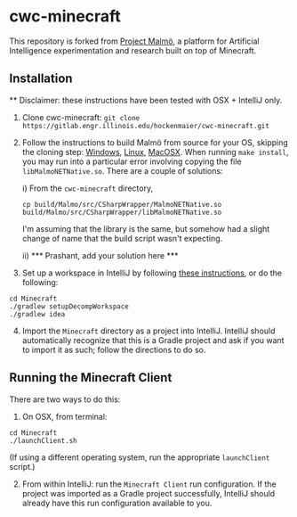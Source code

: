 # cwc-minecraft #

This repository is forked from [Project Malmö](https://github.com/Microsoft/malmo), a platform for Artificial Intelligence experimentation and research
built on top of Minecraft.



## Installation ##

** Disclaimer: these instructions have been tested with OSX + IntelliJ only.

1) Clone cwc-minecraft: ``` git clone https://gitlab.engr.illinois.edu/hockenmaier/cwc-minecraft.git ```

2) Follow the instructions to build Malmö from source for your OS, skipping the cloning step: [Windows](doc/build_windows.md), [Linux](doc/build_linux.md), [MacOSX](doc/build_macosx.md). When running `make install`,
you may run into a particular error involving copying the file `libMalmoNETNative.so`. There are a couple of solutions:

    i) From the `cwc-minecraft` directory,
    ```
    cp build/Malmo/src/CSharpWrapper/MalmoNETNative.so build/Malmo/src/CSharpWrapper/libMalmoNETNative.so
    ```
    I'm assuming that the library is the same, but somehow had a slight change of name that the build script wasn't expecting.
    
    ii) *** Prashant, add your solution here ***


3) Set up a workspace in IntelliJ by following [these instructions](https://bedrockminer.jimdo.com/modding-tutorials/set-up-minecraft-forge/set-up-fast-setup/), or do the following:
```
cd Minecraft
./gradlew setupDecompWorkspace
./gradlew idea
```

4) Import the ``` Minecraft ``` directory as a project into IntelliJ. IntelliJ should automatically recognize that this is a Gradle project and ask if you want to import it as such; follow the directions to do so.



## Running the Minecraft Client ##

There are two ways to do this:

1) On OSX, from terminal:
``` 
cd Minecraft
./launchClient.sh
```
(If using a different operating system, run the appropriate `launchClient` script.)

2) From within IntelliJ: run the `Minecraft Client` run configuration. If the project was imported as a Gradle project successfully, IntelliJ should already have this run configuration available to you.